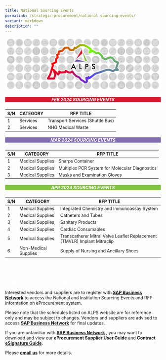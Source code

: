 ```yaml
---
title: National Sourcing Events
permalink: /strategic-procurement/national-sourcing-events/
variant: markdown
description: ""
---
```

![](/images/alps_sourcing_events_national_1920x640_clear.png)


<div style="background-color: #DC1931; width: 100%" class="section">
			<h5 style="color: white; font-weight: bold; text-align: center;">FEB 2024 SOURCING EVENTS</h5>
</div>



| S/N | CATEGORY | RFP TITLE |
| -------- | -------- | -------- |
| 1 | Services | Transport Services (Shuttle Bus) |
| 2 | Services | NHG Medical Waste |


<div style="background-color: #836DB1; width: 100%" class="section">
			<h5 style="color: white; font-weight: bold; text-align: center;">MAR 2024 SOURCING EVENTS</h5>
</div>




| S/N | CATEGORY | RFP TITLE |
| -------- | -------- | -------- |
| 1 | Medical Supplies | Sharps Container |
| 2 | Medical Supplies | Multiplex PCR System for Molecular Diagnostics |
| 3 | Medical Supplies | Masks and Examination Gloves |


<div style="background-color: #82C341; width: 100%" class="section">
			<h5 style="color: white; font-weight: bold; text-align: center;">APR 2024 SOURCING EVENTS</h5>
</div>





| S/N | CATEGORY | RFP TITLE |
| -------- | -------- | -------- |
| 1 | Medical Supplies | Integrated Chemistry and Immunoassay System |
| 2 | Medical Supplies | Catheters and Tubes |
| 3 | Medical Supplies | Sanitary Products |
| 4 | Medical Supplies | Cardiac Consumables |
| 5 | Medical Supplies | Transcatherer Mitral Valve Leaflet Replacement (TMVLR) Implant Mitraclip |
| 6 | Non-Medical Supplies | Supply of Nursing and Ancillary Shoes |



<a style="color: white; font-weight: bold; background-color: #6C53A3; ; text-decoration: none;" href="" target="_blank" role="button" class="btn btn-default btn-lg btn-block">
		<h6>CLICK HERE TO VIEW &gt;&gt;&gt;</h6>
		<h3>Pharmaceutical Sourcing Events</h3>
</a>



Interested vendors and suppliers are to register with **[SAP Business Network](https://supplier.ariba.com/)** to access the National and Institution Sourcing Events and RFP information on eProcurement system.  

Please note that the schedules listed on ALPS website are for reference only and may be subject to changes. Vendors and suppliers are advised to access **[SAP Business Network](https://supplier.ariba.com/)** for final updates.

If you are unfamiliar with **[SAP Business Network](https://supplier.ariba.com/)** , you may want to download and view our **[eProcurement Supplier User Guide](https://for.sg/alps-eprocurement-supplier-user-guide)** and **[Contract eSignature Guide](/files/Sourcing%20Events/contract_esignature_guide_v1_2.pdf)**.

Please **[email us](mailto:alps_operations@alpshealthcare.com.sg)** for more details.